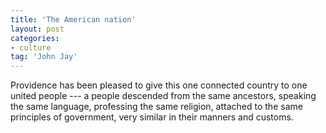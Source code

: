```yaml
---
title: 'The American nation'
layout: post
categories:
- culture
tag: 'John Jay'
---
```


Providence has been pleased to give this one connected country to one united people --- a people descended from the same ancestors, speaking the same language, professing the same religion, attached to the same principles of government, very similar in their manners and customs.